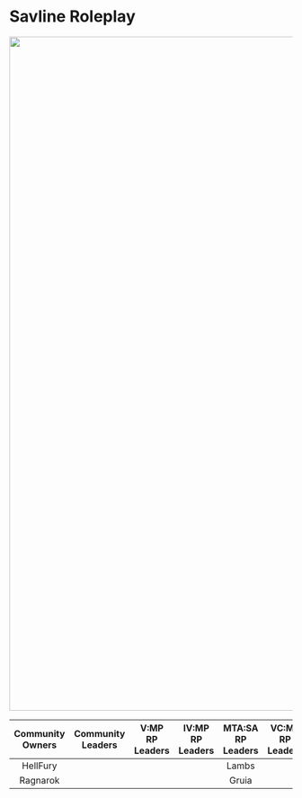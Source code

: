 # Savline Roleplay

<p align="center">
<img width="1200" src="https://i.imgur.com/jCFwIyz.jpg">
</p>

<div align="center">
<table>
<thead>
  <tr>
    <th>Community Owners</th>
    <th>Community Leaders</th>
    <th>V:MP RP Leaders</th>
    <th>IV:MP RP Leaders</th>
    <th>MTA:SA RP Leaders<br</th>
    <th>VC:MP RP Leaders<br</th>
  </tr>
</thead>
<tbody>
  <tr>
    <td align="center">HellFury</td>
    <td align="center"></td>
    <td align="center"></td>
    <td align="center"></td>
    <td align="center">Lambs</td>
    <td align="center"></td>
  </tr>
  <tr>
    <td align="center">Ragnarok</td>
    <td align="center"></td>
    <td align="center"></td>
    <td align="center"></td>
    <td align="center">Gruia</td>
    <td align="center"></td>
    </tr>
</tbody>
</table>
  </div>
